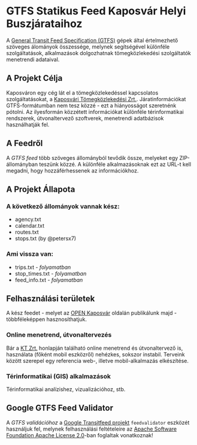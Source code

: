 # GTFS Statikus Feed Kaposvár Helyi Buszjárataihoz

A [General Transit Feed Specification (GTFS)](https://developers.google.com/transit/gtfs/) gépek által értelmezhető szöveges álományok összessége, melynek segítségével különféle szolgáltatások, alkalmazások dolgozhatnak tömegközlekedési szolgáltatók menetrendi adataival.

## A Projekt Célja

Kaposváron egy cég lát el a tömegközlekedéssel kapcsolatos szolgáltatásokat, a [Kaposvári Tömegközlekedési Zrt.](http://ktrt.hu). Járatinformációkat GTFS-formátumban nem tesz közzé - ezt a hiányosságot szeretnénk pótolni. Az ilyesformán közzétett információkat különféle térinformatikai rendszerek, útvonaltervező szoftverek, menetrendi adatbázisok használhatják fel.

## A Feedről

A *GTFS feed* több szöveges állományból tevődik össze, melyeket egy ZIP-állományban teszünk közzé. A különféle alkalmazásoknak ezt az URL-t kell megadni, hogy hozzáférhessenek az információkhoz.

## A Projekt Állapota

### A következő állományok vannak kész:

* agency.txt
* calendar.txt
* routes.txt
* stops.txt (by @petersx7)

### Ami vissza van:

* trips.txt _- folyamatban_
* stop_times.txt _- folyamatban_
* feed_info.txt _- folyamatban_

## Felhasználási területek
A kész feedet - melyet az [OPEN Kaposvár](https://openkaposvar.github.io) oldalán publikálunk majd - többféleképpen hasznosíthatjuk.

### Online menetrend, útvonaltervezés
Bár a [KT Zrt.](http://ktrt.hu) honlapján található online menetrend és útvonaltervező is, használata (főként mobil eszközről) nehézkes, sokszor instabil. Terveink között szerepel egy referencia web-, illetve mobil-alkalmazás elkészítése.

### Térinformatikai (GIS) alkalmazások
Térinformatikai analízishez, vizualizációhoz, stb.

## Google GTFS Feed Validator

A *GTFS validációhoz* a [Google Transitfeed projekt](https://github.com/google/transitfeed/wiki/FeedValidator) `feedvalidator` eszközét használjuk fel, melynek felhasználási feltételeire az [Apache Software Foundation Apache License 2.0](http://www.apache.org/licenses/LICENSE-2.0)-ban foglaltak vonatkoznak!
